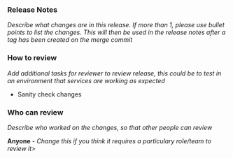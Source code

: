 ### Release Notes

<em>Describe what changes are in this release. If more than 1, please use bullet points to list the changes. This will then be used in the release notes after a tag has been created on the merge commit</em>

### How to review

<em>Add additional tasks for reviewer to review release, this could be to test in an environment that services are working as expected</em>
- Sanity check changes

### Who can review

<em>Describe who worked on the changes, so that other people can review</em>

<b>Anyone</b> - <em>Change this if you think it requires a particulary role/team to review it></em>
